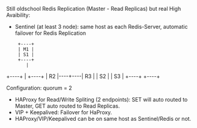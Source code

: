 Still oldschool Redis Replication (Master - Read Replicas) but real High Avaibility:
+ Sentinel (at least 3 node): same host as each Redis-Server, automatic failover for Redis Replication

       +----+
       | M1 |
       | S1 |
       +----+
          |
+----+    |    +----+
| R2 |----+----| R3 |
| S2 |         | S3 |
+----+         +----+

Configuration: quorum = 2

+ HAProxy for Read/Write Spliting (2 endpoints): SET will auto routed to Master, GET auto routed to Read Replicas.
+ VIP + Keepalived: Failover for HaProxy.
+ HAProxy/VIP/Keepalived can be on same host as Sentinel/Redis or not.